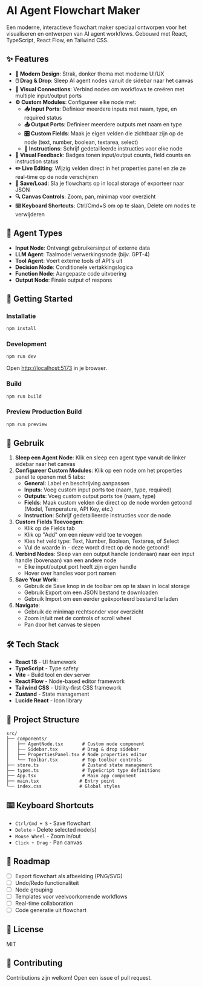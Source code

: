 # AI Agent Flowchart Maker

Een moderne, interactieve flowchart maker speciaal ontworpen voor het visualiseren en ontwerpen van AI agent workflows. Gebouwd met React, TypeScript, React Flow, en Tailwind CSS.

## ✨ Features

- **🎨 Modern Design**: Strak, donker thema met moderne UI/UX
- **🖱️ Drag & Drop**: Sleep AI agent nodes vanuit de sidebar naar het canvas
- **🔗 Visual Connections**: Verbind nodes om workflows te creëren met multiple input/output ports
- **⚙️ Custom Modules**: Configureer elke node met:
  - **📥 Input Ports**: Definieer meerdere inputs met naam, type, en required status
  - **📤 Output Ports**: Definieer meerdere outputs met naam en type
  - **🎛️ Custom Fields**: Maak je eigen velden die zichtbaar zijn op de node (text, number, boolean, textarea, select)
  - **📝 Instructions**: Schrijf gedetailleerde instructies voor elke node
- **🎯 Visual Feedback**: Badges tonen input/output counts, field counts en instruction status
- **✏️ Live Editing**: Wijzig velden direct in het properties panel en zie ze real-time op de node verschijnen
- **💾 Save/Load**: Sla je flowcharts op in local storage of exporteer naar JSON
- **🔍 Canvas Controls**: Zoom, pan, minimap voor overzicht
- **⌨️ Keyboard Shortcuts**: Ctrl/Cmd+S om op te slaan, Delete om nodes te verwijderen

## 🤖 Agent Types

- **Input Node**: Ontvangt gebruikersinput of externe data
- **LLM Agent**: Taalmodel verwerkingsnode (bijv. GPT-4)
- **Tool Agent**: Voert externe tools of API's uit
- **Decision Node**: Conditionele vertakkingslogica
- **Function Node**: Aangepaste code uitvoering
- **Output Node**: Finale output of respons

## 🚀 Getting Started

### Installatie

```bash
npm install
```

### Development

```bash
npm run dev
```

Open [http://localhost:5173](http://localhost:5173) in je browser.

### Build

```bash
npm run build
```

### Preview Production Build

```bash
npm run preview
```

## 📖 Gebruik

1. **Sleep een Agent Node**: Klik en sleep een agent type vanuit de linker sidebar naar het canvas
2. **Configureer Custom Modules**: Klik op een node om het properties panel te openen met 5 tabs:
   - **General**: Label en beschrijving aanpassen
   - **Inputs**: Voeg custom input ports toe (naam, type, required)
   - **Outputs**: Voeg custom output ports toe (naam, type)
   - **Fields**: Maak custom velden die direct op de node worden getoond (Model, Temperature, API Key, etc.)
   - **Instruction**: Schrijf gedetailleerde instructies voor de node
3. **Custom Fields Toevoegen**:
   - Klik op de Fields tab
   - Klik op "Add" om een nieuw veld toe te voegen
   - Kies het veld type: Text, Number, Boolean, Textarea, of Select
   - Vul de waarde in - deze wordt direct op de node getoond!
4. **Verbind Nodes**: Sleep van een output handle (onderaan) naar een input handle (bovenaan) van een andere node
   - Elke input/output port heeft zijn eigen handle
   - Hover over handles voor port namen
5. **Save Your Work**:
   - Gebruik de Save knop in de toolbar om op te slaan in local storage
   - Gebruik Export om een JSON bestand te downloaden
   - Gebruik Import om een eerder geëxporteerd bestand te laden
6. **Navigate**:
   - Gebruik de minimap rechtsonder voor overzicht
   - Zoom in/uit met de controls of scroll wheel
   - Pan door het canvas te slepen

## 🛠️ Tech Stack

- **React 18** - UI framework
- **TypeScript** - Type safety
- **Vite** - Build tool en dev server
- **React Flow** - Node-based editor framework
- **Tailwind CSS** - Utility-first CSS framework
- **Zustand** - State management
- **Lucide React** - Icon library

## 📁 Project Structure

```
src/
├── components/
│   ├── AgentNode.tsx       # Custom node component
│   ├── Sidebar.tsx         # Drag & drop sidebar
│   ├── PropertiesPanel.tsx # Node properties editor
│   └── Toolbar.tsx         # Top toolbar controls
├── store.ts                # Zustand state management
├── types.ts                # TypeScript type definitions
├── App.tsx                 # Main app component
├── main.tsx               # Entry point
└── index.css              # Global styles
```

## ⌨️ Keyboard Shortcuts

- `Ctrl/Cmd + S` - Save flowchart
- `Delete` - Delete selected node(s)
- `Mouse Wheel` - Zoom in/out
- `Click + Drag` - Pan canvas

## 🎯 Roadmap

- [ ] Export flowchart als afbeelding (PNG/SVG)
- [ ] Undo/Redo functionaliteit
- [ ] Node grouping
- [ ] Templates voor veelvoorkomende workflows
- [ ] Real-time collaboration
- [ ] Code generatie uit flowchart

## 📄 License

MIT

## 🤝 Contributing

Contributions zijn welkom! Open een issue of pull request.
